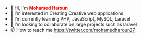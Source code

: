 - 👋 Hi, I’m <strong style="color:red">Mohamed Haroun</strong>
- 👀 I’m interested in Creating Creative web applications
- 🌱 I’m currently learning PHP, JavaScript, MySQL, Laravel
- 💞️ I’m looking to collaborate on large projects such as laravel
- 📫 How to reach me https://twitter.com/mohamedharoun27

<!---
mohamed-haroun/mohamed-haroun is a ✨ special ✨ repository because its `README.md` (this file) appears on your GitHub profile.
You can click the Preview link to take a look at your changes.
--->
